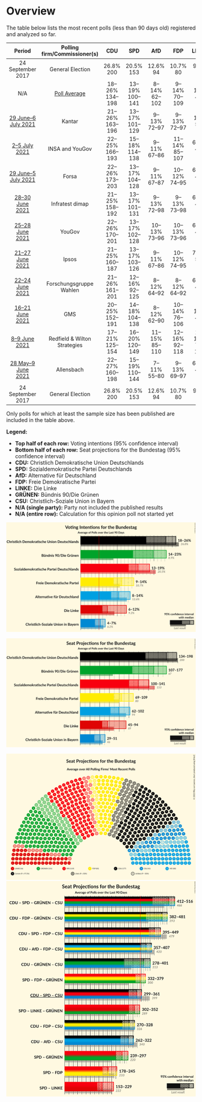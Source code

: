 # Overview

The table below lists the most recent polls (less than 90 days old) registered and analyzed so far.

| Period     | Polling firm/Commissioner(s) | CDU | SPD | AfD | FDP | LINKE | GRÜNEN | CSU |
|:----------:|:----------------------------:|:--:|:--:|:--:|:--:|:--:|:--:|:--:|
| 24 September 2017 | General Election | 26.8% <br> 200 | 20.5% <br> 153 | 12.6% <br> 94 | 10.7% <br> 80 | 9.2% <br> 69 | 8.9% <br> 67 | 6.2% <br> 46 |
| N/A | [Poll Average](average.html) | 18–26% <br> 134–198 | 13–19% <br> 100–141 | 8–14% <br> 62–102 | 9–14% <br> 70–109 | 6–12% <br> 45–94 | 14–23% <br> 107–177 | 4–7% <br> 29–51 |
| [29 June–6 July 2021](2021-07-06-Kantar.html) | Kantar | 21–26% <br> 163–196 | 13–17% <br> 101–129 | 9–13% <br> 72–97 | 9–13% <br> 72–97 | 7–10% <br> 50–73 | 17–21% <br> 129–161 | 4–7% <br> 33–51 |
| [2–5 July 2021](2021-07-05-INSAandYouGov.html) | INSA and YouGov | 22–25% <br> 166–193 | 15–18% <br> 114–138 | 9–11% <br> 67–86 | 11–14% <br> 85–107 | 6–8% <br> 45–62 | 16–20% <br> 125–150 | 5–7% <br> 34–49 |
| [29 June–5 July 2021](2021-07-05-Forsa.html) | Forsa | 22–26% <br> 173–203 | 13–17% <br> 104–128 | 9–11% <br> 67–87 | 10–12% <br> 74–95 | 6–8% <br> 46–63 | 17–21% <br> 133–160 | 5–7% <br> 36–52 |
| [28–30 June 2021](2021-06-30-Infratestdimap.html) | Infratest dimap | 21–25% <br> 158–192 | 13–17% <br> 101–131 | 9–13% <br> 72–98 | 9–13% <br> 73–98 | 6–9% <br> 44–65 | 18–22% <br> 138–171 | 4–7% <br> 32–51 |
| [25–28 June 2021](2021-06-28-YouGov.html) | YouGov | 22–26% <br> 170–201 | 13–17% <br> 102–128 | 10–13% <br> 73–96 | 10–13% <br> 73–96 | 6–8% <br> 45–63 | 17–21% <br> 131–159 | 5–7% <br> 35–52 |
| [21–27 June 2021](2021-06-27-Ipsos.html) | Ipsos | 21–25% <br> 160–187 | 13–17% <br> 103–126 | 9–11% <br> 67–86 | 10–12% <br> 74–95 | 7–9% <br> 52–70 | 19–23% <br> 147–174 | 4–6% <br> 33–48 |
| [22–24 June 2021](2021-06-24-ForschungsgruppeWahlen.html) | Forschungsgruppe Wahlen | 21–26% <br> 161–201 | 12–16% <br> 92–125 | 8–12% <br> 64–92 | 8–12% <br> 64–92 | 6–9% <br> 43–67 | 20–25% <br> 150–189 | 4–7% <br> 32–54 |
| [16–21 June 2021](2021-06-21-GMS.html) | GMS | 20–25% <br> 152–191 | 14–18% <br> 104–138 | 8–12% <br> 62–90 | 10–14% <br> 76–106 | 6–10% <br> 49–74 | 18–23% <br> 132–169 | 4–7% <br> 30–51 |
| [8–9 June 2021](2021-06-09-RedfieldWiltonStrategies.html) | Redfield & Wilton Strategies | 17–21% <br> 125–154 | 16–20% <br> 120–149 | 11–15% <br> 85–110 | 12–16% <br> 92–118 | 10–14% <br> 78–103 | 13–17% <br> 99–126 | 3–5% <br> 25–41 |
| [28 May–9 June 2021](2021-06-09-Allensbach.html) | Allensbach | 22–27% <br> 160–198 | 15–19% <br> 110–144 | 7–11% <br> 55–80 | 9–13% <br> 69–97 | 6–9% <br> 42–65 | 19–24% <br> 142–179 | 4–7% <br> 32–53 |
| 24 September 2017 | General Election | 26.8% <br> 200 | 20.5% <br> 153 | 12.6% <br> 94 | 10.7% <br> 80 | 9.2% <br> 69 | 8.9% <br> 67 | 6.2% <br> 46 |

Only polls for which at least the sample size has been published are included in the table above.

**Legend:**
+ **Top half of each row:** Voting intentions (95% confidence interval)
+ **Bottom half of each row:** Seat projections for the Bundestag (95% confidence interval)
+ **CDU:** Christlich Demokratische Union Deutschlands
+ **SPD:** Sozialdemokratische Partei Deutschlands
+ **AfD:** Alternative für Deutschland
+ **FDP:** Freie Demokratische Partei
+ **LINKE:** Die Linke
+ **GRÜNEN:** Bündnis 90/Die Grünen
+ **CSU:** Christlich-Soziale Union in Bayern
+ **N/A (single party):** Party not included the published results
+ **N/A (entire row):** Calculation for this opinion poll not started yet


![Graph with voting intentions not yet produced](average.png "Voting Intentions")

![Graph with seats not yet produced](average-seats.png "Seats")

![Graph with seating plan not yet produced](average-seating-plan.png "Seating Plan")
![Graph with coalitions seats not yet produced](average-coalitions-seats.png "Coalitions Seats")
